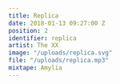 ```yaml
---
title: Replica
date: 2018-01-13 09:27:00 Z
position: 2
identifier: replica
artist: The XX
image: "/uploads/replica.svg"
file: "/uploads/replica.mp3"
mixtape: Amylia
---
```



